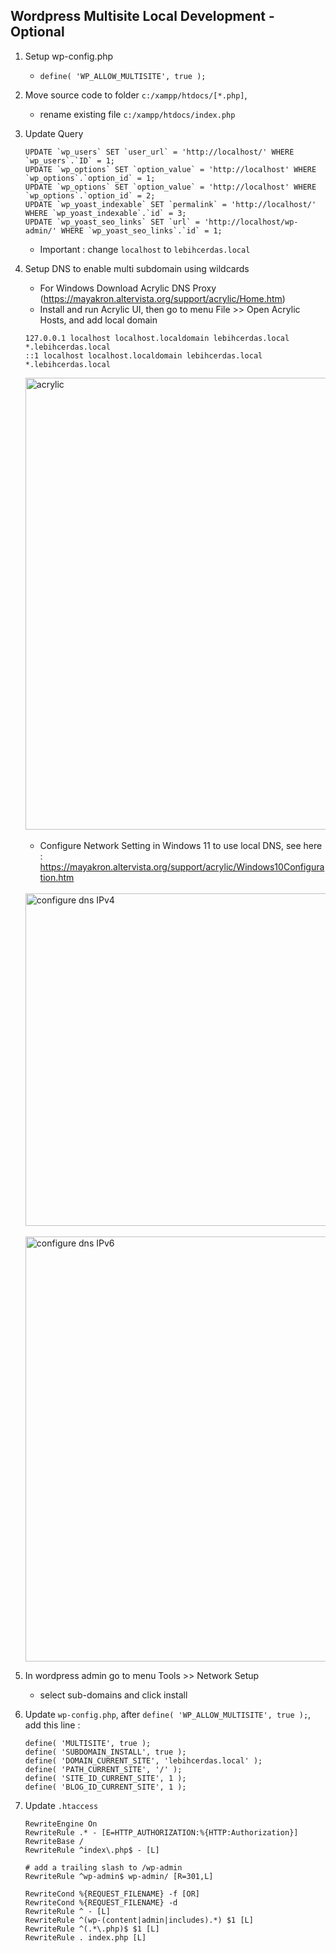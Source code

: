 
## Wordpress Multisite Local Development - Optional

1. Setup wp-config.php
	- `define( 'WP_ALLOW_MULTISITE', true );`
	
3. Move source code to folder `c:/xampp/htdocs/[*.php]`,
	- rename existing file `c:/xampp/htdocs/index.php`

3. Update Query
   ```
   UPDATE `wp_users` SET `user_url` = 'http://localhost/' WHERE `wp_users`.`ID` = 1;
   UPDATE `wp_options` SET `option_value` = 'http://localhost' WHERE `wp_options`.`option_id` = 1; 
   UPDATE `wp_options` SET `option_value` = 'http://localhost' WHERE `wp_options`.`option_id` = 2;
   UPDATE `wp_yoast_indexable` SET `permalink` = 'http://localhost/' WHERE `wp_yoast_indexable`.`id` = 3;
   UPDATE `wp_yoast_seo_links` SET `url` = 'http://localhost/wp-admin/' WHERE `wp_yoast_seo_links`.`id` = 1;
   ```
	- Important : change `localhost` to `lebihcerdas.local`

4. Setup DNS to enable multi subdomain using wildcards
	- For Windows Download Acrylic DNS Proxy (https://mayakron.altervista.org/support/acrylic/Home.htm)
	- Install and run Acrylic UI, then go to menu File >> Open Acrylic Hosts, and add local domain
    ```
    127.0.0.1 localhost localhost.localdomain lebihcerdas.local *.lebihcerdas.local
    ::1 localhost localhost.localdomain lebihcerdas.local *.lebihcerdas.local
    ```
    <img width="723" alt="acrylic" src="https://github.com/si294r/howto-wp/assets/10229458/e79897dc-ab49-4e2e-8437-844238b25413">
    <br /><br />

	- Configure Network Setting in Windows 11 to use local DNS, see here :
		https://mayakron.altervista.org/support/acrylic/Windows10Configuration.htm
    <br />
    <img width="532" alt="configure dns IPv4" src="https://github.com/si294r/howto-wp/assets/10229458/fea92184-e96b-4aa6-b74d-e430c5d9ef50">
    <br /><br />
    <img width="680" alt="configure dns IPv6" src="https://github.com/si294r/howto-wp/assets/10229458/3ce5319e-4a89-496b-8425-058cfde8e254">

5. In wordpress admin go to menu Tools >> Network Setup 
	- select sub-domains and click install 

6. Update `wp-config.php`, after `define( 'WP_ALLOW_MULTISITE', true );`, add this line :
   ```
   define( 'MULTISITE', true );
   define( 'SUBDOMAIN_INSTALL', true );
   define( 'DOMAIN_CURRENT_SITE', 'lebihcerdas.local' );
   define( 'PATH_CURRENT_SITE', '/' );
   define( 'SITE_ID_CURRENT_SITE', 1 );
   define( 'BLOG_ID_CURRENT_SITE', 1 );
   ```
	
7. Update `.htaccess`
   ```
   RewriteEngine On
   RewriteRule .* - [E=HTTP_AUTHORIZATION:%{HTTP:Authorization}]
   RewriteBase /
   RewriteRule ^index\.php$ - [L]
   
   # add a trailing slash to /wp-admin
   RewriteRule ^wp-admin$ wp-admin/ [R=301,L]
   
   RewriteCond %{REQUEST_FILENAME} -f [OR]
   RewriteCond %{REQUEST_FILENAME} -d
   RewriteRule ^ - [L]
   RewriteRule ^(wp-(content|admin|includes).*) $1 [L]
   RewriteRule ^(.*\.php)$ $1 [L]
   RewriteRule . index.php [L]
   ```
